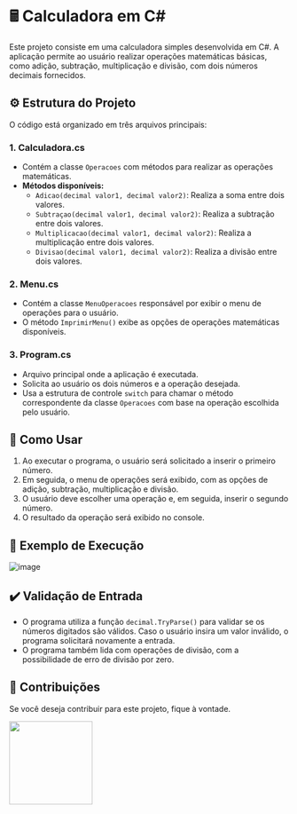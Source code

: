 # 🖩 Calculadora em C#

Este projeto consiste em uma calculadora simples desenvolvida em C#. A aplicação permite ao usuário realizar operações matemáticas básicas, como adição, subtração, multiplicação e divisão, com dois números decimais fornecidos.

## ⚙️ Estrutura do Projeto

O código está organizado em três arquivos principais:

### 1. **Calculadora.cs**
   - Contém a classe `Operacoes` com métodos para realizar as operações matemáticas.
   - **Métodos disponíveis:**
     - `Adicao(decimal valor1, decimal valor2)`: Realiza a soma entre dois valores.
     - `Subtraçao(decimal valor1, decimal valor2)`: Realiza a subtração entre dois valores.
     - `Multiplicacao(decimal valor1, decimal valor2)`: Realiza a multiplicação entre dois valores.
     - `Divisao(decimal valor1, decimal valor2)`: Realiza a divisão entre dois valores.

### 2. **Menu.cs**
   - Contém a classe `MenuOperacoes` responsável por exibir o menu de operações para o usuário.
   - O método `ImprimirMenu()` exibe as opções de operações matemáticas disponíveis.

### 3. **Program.cs**
   - Arquivo principal onde a aplicação é executada.
   - Solicita ao usuário os dois números e a operação desejada.
   - Usa a estrutura de controle `switch` para chamar o método correspondente da classe `Operacoes` com base na operação escolhida pelo usuário.

## 📌 Como Usar

1. Ao executar o programa, o usuário será solicitado a inserir o primeiro número.
2. Em seguida, o menu de operações será exibido, com as opções de adição, subtração, multiplicação e divisão.
3. O usuário deve escolher uma operação e, em seguida, inserir o segundo número.
4. O resultado da operação será exibido no console.

## 📌 Exemplo de Execução

![image](https://github.com/user-attachments/assets/e38abecc-3d30-4f0a-951f-f5e45b18415f)



## ✔️ Validação de Entrada

- O programa utiliza a função `decimal.TryParse()` para validar se os números digitados são válidos. Caso o usuário insira um valor inválido, o programa solicitará novamente a entrada.
- O programa também lida com operações de divisão, com a possibilidade de erro de divisão por zero.

## 📌 Contribuições

Se você deseja contribuir para este projeto, fique à vontade.

<img src="https://github.com/user-attachments/assets/6046bd8f-8ec5-4318-ac01-55cd5ebb27e7" width="150" height="150">

